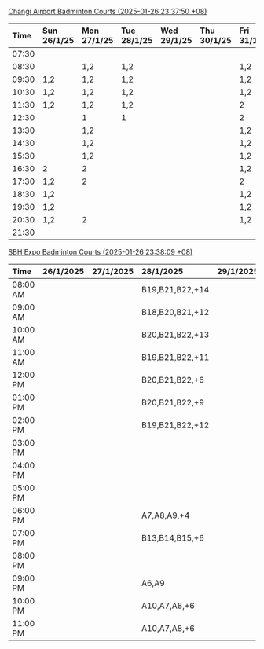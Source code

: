 [Changi Airport Badminton Courts (2025-01-26 23:37:50 +08)](https://www.carc.org.sg/FacilityBooking.aspx)

| Time   | Sun 26/1/25   | Mon 27/1/25   | Tue 28/1/25   | Wed 29/1/25   | Thu 30/1/25   | Fri 31/1/25   | Sat 1/2/25   |
|:-------|:--------------|:--------------|:--------------|:--------------|:--------------|:--------------|:-------------|
| 07:30  |               |               |               |               |               |               |              |
| 08:30  |               | 1,2           | 1,2           |               |               | 1,2           |              |
| 09:30  | 1,2           | 1,2           | 1,2           |               |               | 1,2           | 1            |
| 10:30  | 1,2           | 1,2           | 1,2           |               |               | 1,2           |              |
| 11:30  | 1,2           | 1,2           | 1,2           |               |               | 2             |              |
| 12:30  |               | 1             | 1             |               |               | 2             | 1            |
| 13:30  |               | 1,2           |               |               |               | 1,2           | 1,2          |
| 14:30  |               | 1,2           |               |               |               | 1,2           | 1,2          |
| 15:30  |               | 1,2           |               |               |               | 1,2           | 1,2          |
| 16:30  | 2             | 2             |               |               |               | 1,2           | 1,2          |
| 17:30  | 1,2           | 2             |               |               |               | 2             | 1,2          |
| 18:30  | 1,2           |               |               |               |               | 1,2           | 1,2          |
| 19:30  | 1,2           |               |               |               |               | 1,2           | 1,2          |
| 20:30  | 1,2           | 2             |               |               |               | 1,2           | 1,2          |
| 21:30  |               |               |               |               |               |               |              |

[SBH Expo Badminton Courts (2025-01-26 23:38:09 +08)](https://singaporebadmintonhall.getomnify.com/widgets/O3MRKGBH359GA55KHMG1RD)

| Time     | 26/1/2025   | 27/1/2025   | 28/1/2025       | 29/1/2025   | 30/1/2025   | 31/1/2025       | 1/2/2025        |
|:---------|:------------|:------------|:----------------|:------------|:------------|:----------------|:----------------|
| 08:00 AM |             |             | B19,B21,B22,+14 |             |             |                 | B19,B21,B22,+15 |
| 09:00 AM |             |             | B18,B20,B21,+12 |             |             |                 | B19,B21,B22,+15 |
| 10:00 AM |             |             | B20,B21,B22,+13 |             |             |                 | B19,B20,B21,+15 |
| 11:00 AM |             |             | B19,B21,B22,+11 |             |             |                 | B17,B20,B21,+14 |
| 12:00 PM |             |             | B20,B21,B22,+6  |             |             |                 | B19,B21,B22,+19 |
| 01:00 PM |             |             | B20,B21,B22,+9  |             |             |                 | B19,B21,B22,+19 |
| 02:00 PM |             |             | B19,B21,B22,+12 |             |             |                 | B19,B21,B22,+16 |
| 03:00 PM |             |             |                 |             |             |                 | B19,B20,B21,+11 |
| 04:00 PM |             |             |                 |             |             | B13,B15,B21,+4  | A10,B11,B21,+7  |
| 05:00 PM |             |             |                 |             |             | B14,B15,B21,+5  | A7,B15,B21,+4   |
| 06:00 PM |             |             | A7,A8,A9,+4     |             |             | B20,B21,B22,+10 | B15,B21,B22,+3  |
| 07:00 PM |             |             | B13,B14,B15,+6  |             |             | B19,B21,B22,+13 | B15,B21,B22,+1  |
| 08:00 PM |             |             |                 |             |             | B16,B17,B22,+9  | B19,B21,B22,+12 |
| 09:00 PM |             |             | A6,A9           |             |             | B17,B18,B22,+12 | B20,B21,B22,+10 |
| 10:00 PM |             |             | A10,A7,A8,+6    |             |             |                 | B20,B21,B22,+15 |
| 11:00 PM |             |             | A10,A7,A8,+6    |             |             |                 | B20,B21,B22,+18 |
